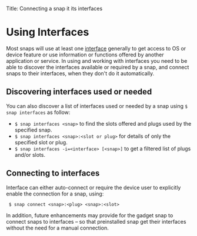 Title: Connecting a snap it its interfaces
# Using Interfaces

Most snaps will use at least one [interface](interfaces.md) generally to get access to OS or device feature or use information or functions offered by another application or service. In using and working with interfaces you need to be able to discover the interfaces available or required by a snap, and connect snaps to their interfaces, when they don't do it automatically.

## Discovering interfaces used or needed

You can also discover a list of interfaces used or needed by a snap using `$ snap interfaces` as follow:

- `$ snap interfaces <snap>` to find the slots offered and plugs used by the specified snap.
- `$ snap interfaces <snap>:<slot or plug>` for details of only the specified slot or plug.
- `$ snap interfaces -i=<interface> [<snap>]` to get a filtered list of plugs and/or slots. 

## Connecting to interfaces

Interface can either auto-connect or require the device user to explicitly enable the connection for a snap, using:

` $ snap connect <snap>:<plug> <snap>:<slot>`

In addition, future enhancements may provide for the gadget snap to connect snaps to interfaces – so that preinstalled snap get their interfaces without the need for a manual connection.
